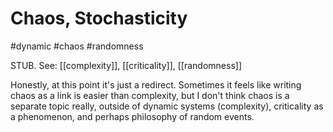 # Chaos, Stochasticity

#dynamic #chaos #randomness

STUB. See: [[complexity]], [[criticality]], [[randomness]]

Honestly, at this point it's just a redirect. Sometimes it feels like writing chaos as a link is easier than complexity, but I don't think chaos is a separate topic really, outside of dynamic systems (complexity), criticality as a phenomenon, and perhaps philosophy of random events.